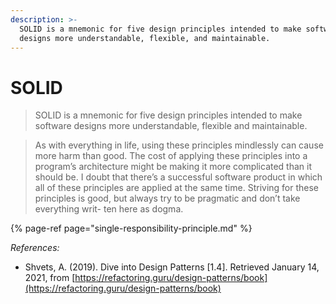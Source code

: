 ```yaml
---
description: >-
  SOLID is a mnemonic for five design principles intended to make software
  designs more understandable, flexible, and maintainable.
---
```


# SOLID

> SOLID is a mnemonic for five design principles intended to make software designs more understandable, flexible and maintainable.

> As with everything in life, using these principles mindlessly can cause more harm than good. The cost of applying these principles into a program’s architecture might be making it more complicated than it should be. I doubt that there’s a successful software product in which all of these principles are applied at the same time. Striving for these principles is good, but always try to be pragmatic and don’t take everything writ- ten here as dogma.

{% page-ref page="single-responsibility-principle.md" %}



_References:_

* Shvets, A. \(2019\). Dive into Design Patterns \[1.4\]. Retrieved January 14, 2021, from [https://refactoring.guru/design-patterns/book](https://refactoring.guru/design-patterns/book)

